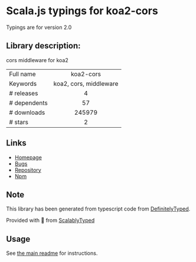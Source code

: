 
# Scala.js typings for koa2-cors

Typings are for version 2.0

## Library description:
cors middleware for koa2

|                    |                 |
| ------------------ | :-------------: |
| Full name          | koa2-cors |
| Keywords           | koa2, cors, middleware |
| # releases         | 4 |
| # dependents       | 57 |
| # downloads        | 245979 |
| # stars            | 2 |

## Links
- [Homepage](https://github.com/zadzbw/koa2-cors#readme)
- [Bugs](https://github.com/zadzbw/koa2-cors/issues)
- [Repository](https://github.com/zadzbw/koa2-cors)
- [Npm](https://www.npmjs.com/package/koa2-cors)
    


## Note
This library has been generated from typescript code from [DefinitelyTyped](https://definitelytyped.org).

Provided with :purple_heart: from [ScalablyTyped](https://github.com/oyvindberg/ScalablyTyped)

## Usage
See [the main readme](../../readme.md) for instructions.


